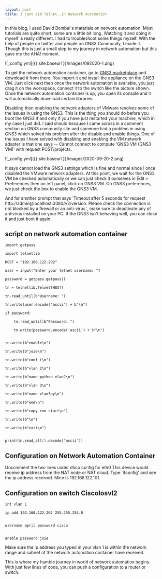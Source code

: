 ```yaml
---
layout: post
title: I just did Telnet..in Network Automation
---
```


In this blog, I used David Bombal's materials on network automation. Most tutorials are quite short, some are a little bit long. Watching it and doing it myself is really different. I had to troubleshoot some things myself. With the help of people on twitter and people on GNS3 Community, I made it. Though this is just a small step to my journey in network automation but this gave me the AHA! moment. 

![_config.yml]({{ site.baseurl }}/images/092020-1.png)

To get the network automation container, go to [GNS3 marketplace](https://gns3.com/marketplace/appliances) and download it from there. You import it and install the appliance on the GNS3 VM. Just click next then once the network automation is available, you just drag it on the workspace, connect it to the switch like the picture shown. Once the network automation container is up, you open its console and it will automatically download certain libraries.


Disabling then enabling the network adapters of VMware resolves some of the issues in using the GNS3. This is the thing you should do before you boot the GNS3 if and only if you have just restarted your machine, which in my case I just did. I said should because I came across in a comment section on GNS3 community site and someone had a problem in using GNS3 which solved his problem after the disable and enable things. One of the issues I have solved with disabling and enabling the VM network adapter is that one says -- Cannot connect to compute 'GNS3 VM (GNS3 VM)' with request POST/projects.

![_config.yml]({{ site.baseurl }}/images/2020-09-20-2.png)


It says cannot load the GNS3 settings which is fine and normal since I once disabled the VMware network adapters. At this point, we wait for the GNS3 VM be checked automatically or we can just check it ourselves in Edit > Preferences then on left panel, click on GNS3 VM. On GNS3 preferences, we just check the box to enable the GNS3 VM.


And for another prompt that says 'Timeout after 5 seconds for request http://admin@localhost:3080/v2/version. Please check the connection is not blocked by a firewall or an anti-virus.', make sure to deactivate any of antivirus installed on your PC.
If the GNS3 isn't behaving well, you can close it and just boot it again.


## script on network automation container
```
import getpass
  
import telnetlib
  
HOST = "192.168.122.202"  

user = input("Enter your telnet username: ")  
  
password = getpass.getpass()  
  
tn = telnetlib.Telnet(HOST)  
  
tn.read_until(b"Username: ")

tn.write(user.encode('ascii') + b"\n")

if password:

    tn.read_until(b"Password: ")
    
    tn.write(password.encode('ascii') + b"\n")
    
    
tn.write(b"enable\n")

tn.write(b"joie\n") 

tn.write(b"conf t\n")   

tn.write(b"vlan 2\n")   

tn.write(b"name python_vlan2\n") 

tn.write(b"vlan 3\n")   

tn.write(b"name vlan3py\n") 

tn.write(b"end\n")  

tn.write(b"copy run start\n")   

tn.write(b"\n") 

tn.write(b"exit\n") 
    
    
print(tn.read_all().decode('ascii'))    
```
## Configuration on Network Automation Container

Uncomment the two lines under dhcp config for eth0
This device would receive ip address from the NAT node or NAT cloud.
Type 'ifconfig' and see the ip address received.
Mine is 192.168.122.101.

## Configuration on switch CiscoIosvl2
```
int vlan 1

ip add 192.168.122.202 255.255.255.0


username april password cisco


enable password joie

```

Make sure the ip address you typed in your vlan 1 is within the network range and subnet of the network automation container have received. 

This is where my humble journey in world of network automation begins. With just few lines of code, you can push a configuration to a router or switch.
  



